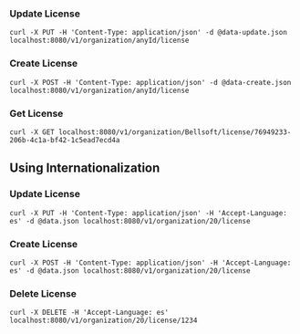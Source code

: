 ### Update License
```shell script
curl -X PUT -H 'Content-Type: application/json' -d @data-update.json localhost:8080/v1/organization/anyId/license
```

### Create License
```shell script
curl -X POST -H 'Content-Type: application/json' -d @data-create.json localhost:8080/v1/organization/anyId/license
```

### Get License
```shell script
curl -X GET localhost:8080/v1/organization/Bellsoft/license/76949233-206b-4c1a-bf42-1c5ead7ecd4a
```

## Using Internationalization

### Update License
```shell script
curl -X PUT -H 'Content-Type: application/json' -H 'Accept-Language: es' -d @data.json localhost:8080/v1/organization/20/license
```

### Create License
```shell script
curl -X POST -H 'Content-Type: application/json' -H 'Accept-Language: es' -d @data.json localhost:8080/v1/organization/20/license
```

### Delete License
```shell script
curl -X DELETE -H 'Accept-Language: es' localhost:8080/v1/organization/20/license/1234
```
